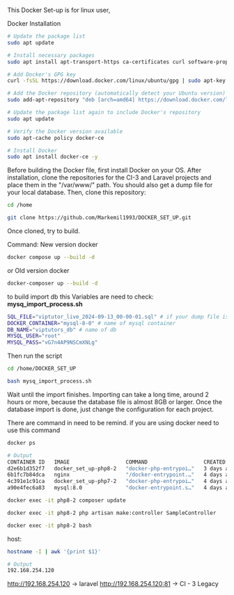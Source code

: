 This Docker Set-up is for linux user, 

Docker Installation
```bash
# Update the package list
sudo apt update

# Install necessary packages
sudo apt install apt-transport-https ca-certificates curl software-properties-common -y

# Add Docker's GPG key
curl -fsSL https://download.docker.com/linux/ubuntu/gpg | sudo apt-key add -

# Add the Docker repository (automatically detect your Ubuntu version)
sudo add-apt-repository "deb [arch=amd64] https://download.docker.com/linux/ubuntu $(lsb_release -cs) stable"

# Update the package list again to include Docker's repository
sudo apt update

# Verify the Docker version available
sudo apt-cache policy docker-ce

# Install Docker
sudo apt install docker-ce -y

```

Before building the Docker file, first install Docker on your OS. After installation, clone the repositories for the CI-3 and Laravel projects and place them in the "/var/www/" path. You should also get a dump file for your local database. Then, clone this repository:  
```bash
cd /home
```
```bash
git clone https://github.com/Markemil1993/DOCKER_SET_UP.git
```

Once cloned, try to build.

Command: 
New version docker
```bash
docker compose up --build -d    
```
or 
Old version docker
```bash
docker-composer up --build -d 
```

to build import db this Variables are need to check:
**mysq_import_process.sh**
```bash
SQL_FILE="viptutor_live_2024-09-13_00-00-01.sql" # if your dump file is not same on this value just change 
DOCKER_CONTAINER="mysql-8-0" # name of mysql container
DB_NAME="viptutors_db" # name of db
MYSQL_USER="root"
MYSQL_PASS="vG7n4AP9NSCmXNLg"
```
Then run the script
```bash
cd /home/DOCKER_SET_UP
```
```bash
bash mysq_import_process.sh
```
Wait until the import finishes. Importing can take a long time, around 2 hours or more, because the database file is almost 8GB or larger. Once the database import is done, just change the configuration for each project.

There are command in need to be remind. 
if you are using docker need to use this command
```bash 
docker ps

# Output
CONTAINER ID   IMAGE                  COMMAND                  CREATED      STATUS       PORTS                                                  NAMES
d2e6b1d352f7   docker_set_up-php8-2   "docker-php-entrypoi…"   3 days ago   Up 3 hours   9000/tcp                                               php8-2
6b1fc7b84dca   nginx                  "/docker-entrypoint.…"   4 days ago   Up 3 hours   0.0.0.0:80-81->80-81/tcp, :::80-81->80-81/tcp          nginx
4c391e1c91ca   docker_set_up-php7-2   "docker-php-entrypoi…"   4 days ago   Up 3 hours   9000/tcp                                               php7-2
a90e4fec6a83   mysql:8.0              "docker-entrypoint.s…"   4 days ago   Up 3 hours   0.0.0.0:3306->3306/tcp, :::3306->3306/tcp, 33060/tcp   mysql-8-0
```
```bash
docker exec -it php8-2 composer update
```
```bash
docker exec -it php8-2 php artisan make:controller SampleController
```

```bash
docker exec -it php8-2 bash
```

host:
```bash
hostname -I | awk '{print $1}'

# Output
192.168.254.120
```
http://192.168.254.120  -> laravel
http://192.168.254.120:81  -> CI - 3 Legacy
